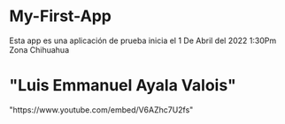 # My-First-App
Esta app es una aplicación de prueba inicia el 1 De Abril del 2022 1:30Pm Zona Chihuahua

<h1> "Luis Emmanuel Ayala Valois" </h1>

<link> "https://www.youtube.com/embed/V6AZhc7U2fs" </link>
